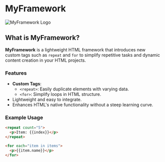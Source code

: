 # MyFramework

![MyFramework Logo](https://i.ibb.co/DzS0ZRK/azada.png)

## What is MyFramework?

**MyFramework** is a lightweight HTML framework that introduces new custom tags such as `repeat` and `for` to simplify repetitive tasks and dynamic content creation in your HTML projects.

### Features
- **Custom Tags**:
  - `<repeat>`: Easily duplicate elements with varying data.
  - `<for>`: Simplify loops in HTML structure.
- Lightweight and easy to integrate.
- Enhances HTML's native functionality without a steep learning curve.

### Example Usage

```html
<repeat count="5">
  <p>Item: {{index}}</p>
</repeat>

<for each="item in items">
  <p>{{item.name}}</p>
</for>
